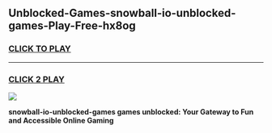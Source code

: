 
## Unblocked-Games-snowball-io-unblocked-games-Play-Free-hx8og
<h3>
<a href="https://premium76.site?title=snowball-io-unblocked-games&ref=22A">CLICK TO PLAY</a></h3>
<hr>

<h3>
<a href="https://premium76.site?title=snowball-io-unblocked-games&ref=22A">CLICK 2 PLAY</a>
  
</h3>

<a href="https://premium76.site?title=snowball-io-unblocked-games&ref=22A"><img src="https://clearcache.store/games.png"></a>


**snowball-io-unblocked-games games unblocked: Your Gateway to Fun and Accessible Online Gaming**
